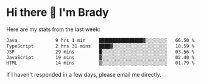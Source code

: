 # Hi there 👋 I'm Brady

Here are my stats from the last week:
<!--START_SECTION:waka-->

```txt
Java              9 hrs 1 min     ████████████████▓░░░░░░░░   66.50 %
TypeScript        2 hrs 31 mins   ████▓░░░░░░░░░░░░░░░░░░░░   18.59 %
JSP               29 mins         █░░░░░░░░░░░░░░░░░░░░░░░░   03.56 %
JavaScript        19 mins         ▓░░░░░░░░░░░░░░░░░░░░░░░░   02.40 %
HTML              14 mins         ▒░░░░░░░░░░░░░░░░░░░░░░░░   01.79 %
```

<!--END_SECTION:waka-->

If I haven't responded in a few days, please email me directly. 
